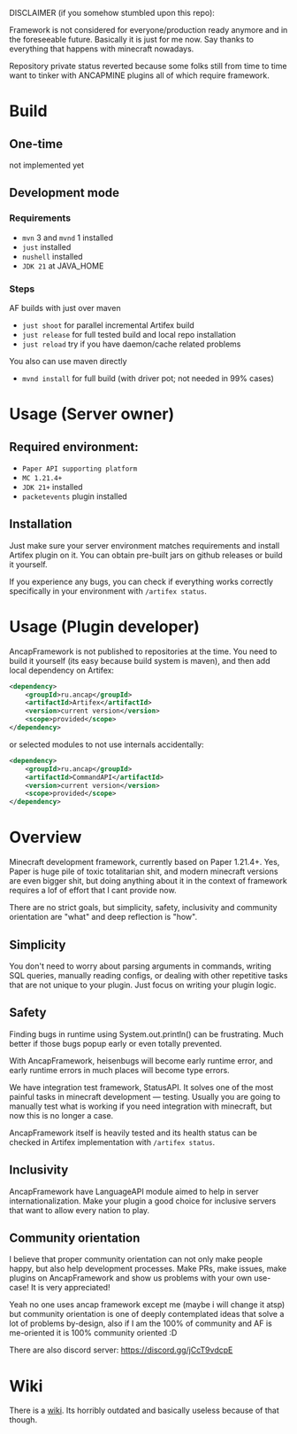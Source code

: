 DISCLAIMER (if you somehow stumbled upon this repo):

Framework is not considered for everyone/production ready anymore and in the foreseeable future. Basically it is just for me now. Say thanks to everything that happens with minecraft nowadays.

Repository private status reverted because some folks still from time to time want to tinker with ANCAPMINE plugins all of which require framework.

# Build
## One-time
not implemented yet
## Development mode
### Requirements
- `mvn` 3 and `mvnd` 1 installed
- `just` installed
- `nushell` installed
- `JDK 21` at JAVA_HOME
### Steps
AF builds with just over maven
- `just shoot` for parallel incremental Artifex build
- `just release` for full tested build and local repo installation
- `just reload` try if you have daemon/cache related problems

You also can use maven directly
- `mvnd install` for full build (with driver pot; not needed in 99% cases)

# Usage (Server owner)
## Required environment:
- `Paper API supporting platform`
- `MC 1.21.4+`
- `JDK 21+` installed
- `packetevents` plugin installed
## Installation
Just make sure your server environment matches requirements and install Artifex plugin on it. You can obtain pre-built jars on github releases or build it yourself. 

If you experience any bugs, you can check if everything works correctly specifically in your environment with `/artifex status`.

# Usage (Plugin developer)
AncapFramework is not published to repositories at the time. You need to build it yourself (its easy because build system is maven), and then add local dependency on Artifex:

```xml
<dependency>
    <groupId>ru.ancap</groupId>
    <artifactId>Artifex</artifactId>
    <version>current version</version>
    <scope>provided</scope>
</dependency>
```
or selected modules to not use internals accidentally:
```xml
<dependency>
    <groupId>ru.ancap</groupId>
    <artifactId>CommandAPI</artifactId>
    <version>current version</version>
    <scope>provided</scope>
</dependency>
```

# Overview

Minecraft development framework, currently based on Paper 1.21.4+. Yes, Paper is huge pile of toxic totalitarian shit, and modern minecraft versions are even bigger shit, but doing anything about it in the context of framework requires a lof of effort that I cant provide now.

There are no strict goals, but simplicity, safety, inclusivity and community orientation are "what" and deep reflection is "how".

## Simplicity

You don't need to worry about parsing arguments in commands, writing SQL queries, manually reading configs, or dealing with other repetitive tasks that are not unique to your plugin. Just focus on writing your plugin logic.

## Safety

Finding bugs in runtime using System.out.println() can be frustrating. Much better if those bugs popup early or even totally prevented.

With AncapFramework, heisenbugs will become early runtime error, and early runtime errors in much places will become type errors.

We have integration test framework, StatusAPI. It solves one of the most painful tasks in minecraft development — testing. Usually you are going to manually test what is working if you need integration with minecraft, but now this is no longer a case.

AncapFramework itself is heavily tested and its health status can be checked in Artifex implementation with `/artifex status`.

## Inclusivity

AncapFramework have LanguageAPI module aimed to help in server internationalization. Make your plugin a good choice for inclusive servers that want to allow every nation to play.

## Community orientation

I believe that proper community orientation can not only make people happy, but also help development processes. Make PRs, make issues, make plugins on AncapFramework and show us problems with your own use-case! It is very appreciated!

Yeah no one uses ancap framework except me (maybe i will change it atsp) but community orientation is one of deeply contemplated ideas that solve a lot of problems by-design, also if I am the 100% of community and AF is me-oriented it is 100% community oriented :D

There are also discord server: https://discord.gg/jCcT9vdcpE

# Wiki

There is a [wiki](https://github.com/ancap-dev/AncapFramework/wiki). Its horribly outdated and basically useless because of that though.